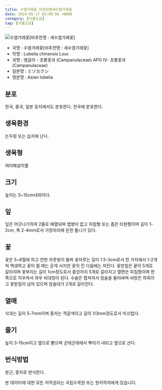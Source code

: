 ```yaml
---
title: 수염가래꽃_비추천명새수염가래꽃
date: 2024-05-17 03:09:56 +0800
category: [식물도감]
tag: [식물도감]
---
```




![수염가래꽃[비추천명 : 새수염가래꽃]](/fileUpload/plants/basic/Campanulaceae/Lobelia/10867/1_th2.JPG)
- 국명 : 수염가래꽃[비추천명 : 새수염가래꽃]
- 학명 : Lobelia chinensis Lour.
- 과명 : 앵글러 - 초롱꽃과 (Campanulaceae) APG Ⅳ- 초롱꽃과 (Campanulaceae)
- 일본명 : ミゾカクシ
- 영문명 : Asian lobelia


## 분포
한국, 중국, 일본 등지에서도 분포한다. 전국에 분포한다.
## 생육환경
논두렁 또는 습지에 난다.
## 생육형
여러해살이풀 
## 크기
높이는 3~15cm내외이다.
## 잎
잎은 어긋나기하여 2줄로 배열되며 엽병이 없고 피침형 또는 좁은 타원형이며 길이 1-2cm, 폭 2-4mm로서 가장자리에 둔한 톱니가 있다.
## 꽃
꽃은 5~8월에 피고 연한 자줏빛이 돌며 꽃자루는 길이 1.5-3cm로서 한 가지에서 1-2개씩 액생하고 꽃이 필 때는 곧게 서지만 꽃이 진 다음에는 처진다. 꽃받침은 끝이 5개로 갈라지며 꽃부리는 길이 1cm정도로서 중앙까지 5개로 갈라지고 열편은 피침형이며 한쪽으로 치우쳐서 좌우 비대칭이 된다. 수술은 합쳐져서 암술을 둘러싸며 씨방은 하위이고 꽃받침이 남아 있으며 암술대가 2개로 갈라진다.
## 열매
삭과는 길이 5-7mm이며 종자는 적갈색이고 길이 1/3mm정도로서 미끄럽다.
## 줄기
높이 3-15cm이고 옆으로 뻗으며 군데군데에서 뿌리가 내리고 옆으로 선다.
## 번식방법
분근, 종자로 번식한다.






본 데이터에 대한 모든 저작권리는 국립수목원 또는 원저작자에게 있습니다.
